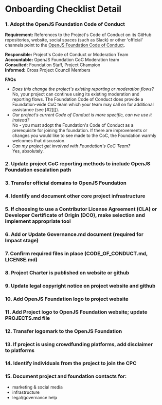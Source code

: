 # Onboarding Checklist Detail

### 1. Adopt the OpenJS Foundation Code of Conduct

**Requirement:** References to the Project's Code of Conduct on its GitHub repositories, website, social spaces (such as Slack) or other 'official' channels point to the [OpenJS Foundation Code of Conduct](https://code-of-conduct.openjsf.org/).

**Responsible:** Project's Code of Conduct or Moderation Team  
**Accountable:** OpenJS Foundation CoC Moderation team  
**Consulted:** Foundation Staff, Project Champion  
**Informed:** Cross Project Council Members

**FAQs**
* _Does this change the project's existing reporting or moderation flows?_  
No, your project can continue using its existing moderation and reporting flows. The Foundation Code of Conduct does provide a Foundation-wide CoC team which your team may call on for additional assistance (see [#2][]).
* _Our project's current Code of Conduct is more specific, can we use it instead?_  
No - you must adopt the Foundation's Code of Conduct as a prerequisite for joining the foundation. If there are improvements or changes you would like to see made to the CoC, the Foundation warmly welcomes that discussion.
* _Can my project get involved with Foundation's CoC Team?_  
Yes, absolutely. 

### 2. Update project CoC reporting methods to include OpenJS Foundation escalation path
### 3. Transfer official domains to OpenJS Foundation
### 4. Identify and document other core project infrastructure
### 5. If choosing to use a Contributor License Agreement (CLA) or Developer Certificate of Origin (DCO), make selection and implement appropriate tool
### 6. Add or Update Governance.md document (required for Impact stage)
### 7. Confirm required files in place (CODE_OF_CONDUCT.md, LICENSE.md)
### 8. Project Charter is published on website or github
### 9. Update legal copyright notice on project website and github
### 10. Add OpenJS Foundation logo to project website
### 11. Add Project logo to OpenJS Foundation website; update PROJECTS.md file
### 12. Transfer logomark to the OpenJS Foundation
### 13. If project is using crowdfunding platforms, add disclaimer to platforms
### 14. Identify individuals from the project to join the CPC
### 15. Document project and foundation contacts for:
  * marketing & social media
  * infrastructure
  * legal/governance help